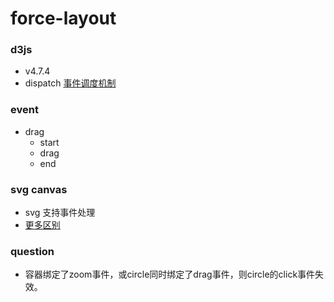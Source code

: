 # force-layout

### d3js

- v4.7.4
- dispatch [事件调度机制](https://github.com/xswei/d3js_doc/tree/master/API/d3-dispatch-master)


### event

- drag
    + start
    + drag
    + end

### svg canvas

- svg 支持事件处理
- [更多区别](http://www.w3school.com.cn/html5/html_5_canvas_vs_svg.asp)


### question

- 容器绑定了zoom事件，或circle同时绑定了drag事件，则circle的click事件失效。